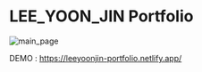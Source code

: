 # LEE_YOON_JIN Portfolio

![main_page](https://github.com/nmgvnm/LEE_YOON_JIN/assets/101781893/7f5de9b0-a29d-42c2-b443-9c444668cc75)

DEMO : https://leeyoonjin-portfolio.netlify.app/ 
